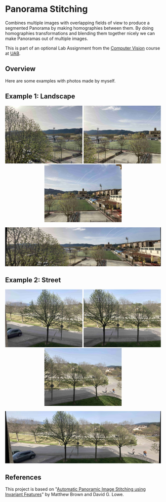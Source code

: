 # Panorama Stitching

Combines multiple images with overlapping fields of view to produce a segmented Panorama by making homographies between them. By doing homographies transformations and blending them together nicely we can make Panoramas out of multiple images.

This is part of an optional Lab Assignment from the [Computer Vision](http://www.cvc.uab.es/shared/teach/a102784/) course at [UAB](https://www.uab.cat/).

## Overview
Here are some examples with photos made by myself.

## Example 1: Landscape
<p align="center">
<img src="/input_imgs/field/image001.jpg" width="250"/>
<img src="/input_imgs/field/image002.jpg" width="250"/>
<img src="/input_imgs/field/image003.jpg" width="250"/>
</p>

<p align="center">
<img src="/output_imgs/panorama_pla_camp.jpg"/>
</p>


## Example 2: Street

<p align="center">
<img src="/input_imgs/landscape/image001.jpg" width="250"/>
<img src="/input_imgs/landscape/image002.jpg" width="250"/>
<img src="/input_imgs/landscape/image003.jpg" width="250"/>
</p>


<p align="center">
<img src="/output_imgs/panorama_pla_paisatge.jpg"/>
</p>

## References

This project is based on "[Automatic Panoramic Image Stitching using Invariant Features](http://matthewalunbrown.com/papers/ijcv2007.pdf)" by Matthew Brown and David G. Lowe.
